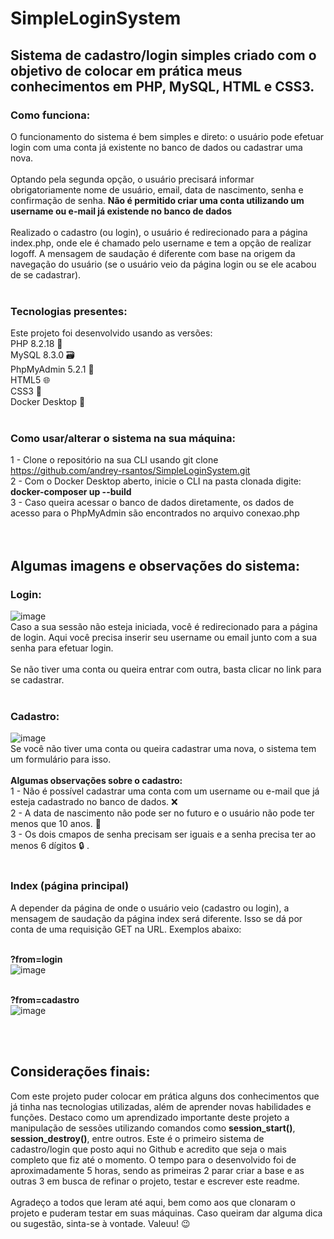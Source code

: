 # SimpleLoginSystem 

## Sistema de cadastro/login simples criado com o objetivo de colocar em prática meus conhecimentos em PHP, MySQL, HTML e CSS3. 

### Como funciona:
O funcionamento do sistema é bem simples e direto: o usuário pode efetuar login com uma conta já existente no banco de dados ou cadastrar uma nova.<br><br>
Optando pela segunda opção, o usuário precisará informar obrigatoriamente nome de usuário, email, data de nascimento, senha e confirmação de senha. <b>Não é permitido criar uma conta utilizando um username ou e-mail já existende no banco de dados</b><br><br>
Realizado o cadastro (ou login), o usuário é redirecionado para a página index.php, onde ele é chamado pelo username e tem a opção de realizar logoff. A mensagem de saudação é diferente com base na origem da navegação do usuário (se o usuário veio da página login ou se ele acabou de se cadastrar).
<br><br>
### Tecnologias presentes:
Este projeto foi desenvolvido usando as versões:<br>
PHP 8.2.18 🐘<br>
MySQL 8.3.0 🗃️<br>
PhpMyAdmin 5.2.1 🔰<br>
HTML5 🌐<br>
CSS3 🎨<br>
Docker Desktop 🐋
<br><br>
### Como usar/alterar o sistema na sua máquina:
1 - Clone o repositório na sua CLI usando git clone https://github.com/andrey-rsantos/SimpleLoginSystem.git
<br>
2 - Com o Docker Desktop aberto, inicie o CLI na pasta clonada digite: <b>docker-composer up --build</b>
<br>
3 - Caso queira acessar o banco de dados diretamente, os dados de acesso para o PhpMyAdmin são encontrados no arquivo conexao.php
<br><br><br>


## Algumas imagens e observações do sistema:
### Login:
![image](https://github.com/user-attachments/assets/859e3ad6-eab2-433e-8e5f-62183880851f)<br>
Caso a sua sessão não esteja iniciada, você é redirecionado para a página de login. Aqui você precisa inserir seu username ou email junto com a sua senha para efetuar login.
<br><br>
Se não tiver uma conta ou queira entrar com outra, basta clicar no link para se cadastrar.
<br><br>

### Cadastro:
![image](https://github.com/user-attachments/assets/0143e985-1840-412c-bcf0-2075c51bdba4)<br>
Se você não tiver uma conta ou queira cadastrar uma nova, o sistema tem um formulário para isso.
<br><br>
<b>Algumas observações sobre o cadastro:</b><br>
1 - Não é possível cadastrar uma conta com um username ou e-mail que já esteja cadastrado no banco de dados. ❌ <br>
2 - A data de nascimento não pode ser no futuro e o usuário não pode ter menos que 10 anos. 📆 <br>
3 - Os dois cmapos de senha precisam ser iguais e a senha precisa ter ao menos 6 dígitos 🔒 .
<br><br>

### Index (página principal)
A depender da página de onde o usuário veio (cadastro ou login), a mensagem de saudação da página index será diferente. Isso se dá por conta de uma requisição GET na URL. Exemplos abaixo:
<br><br>

<b>?from=login</b><br>
![image](https://github.com/user-attachments/assets/e31ef6b2-e64f-4d73-8f19-fdda9829cb27)
<br><br>

<b>?from=cadastro</b><br>
![image](https://github.com/user-attachments/assets/a4957673-551d-4f94-9519-27a801fe459d)

<br><br>

## Considerações finais: 
Com este projeto puder colocar em prática alguns dos conhecimentos que já tinha nas tecnologias utilizadas, além de aprender novas habilidades e funções. Destaco como um aprendizado importante deste projeto a manipulação de sessões utilizando comandos como <b>session_start()</b>, <b>session_destroy()</b>, entre outros. Este é o primeiro sistema de cadastro/login que posto aqui no Github e acredito que seja o mais completo que fiz até o momento. O tempo para o desenvolvido foi de aproximadamente 5 horas, sendo as primeiras 2 parar criar a base e as outras 3 em busca de refinar o projeto, testar e escrever este readme. 
<br><br>
Agradeço a todos que leram até aqui, bem como aos que clonaram o projeto e puderam testar em suas máquinas. Caso queiram dar alguma dica ou sugestão, sinta-se à vontade. Valeuu! 😉





